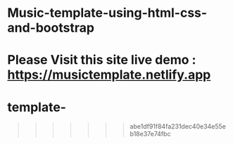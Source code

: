 
# Music-template-using-html-css-and-bootstrap

Please Visit this site live demo :  https://musictemplate.netlify.app
=======
# template-
>>>>>>> abe1df91f84fa231dec40e34e55eb18e37e74fbc
